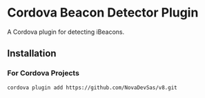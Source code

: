 # Cordova Beacon Detector Plugin

A Cordova plugin for detecting iBeacons.

## Installation

### For Cordova Projects
```bash
cordova plugin add https://github.com/NovaDevSas/v8.git
```